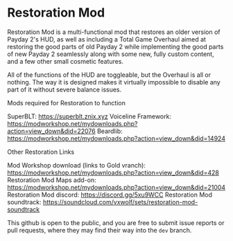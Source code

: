 # Restoration Mod

Restoration Mod is a multi-functional mod that restores an older version of Payday 2's HUD, as well as including a Total Game Overhaul aimed at restoring the good parts of old Payday 2 
while implementing the good parts of new Payday 2 seamlessly along with some new, fully custom content, and a few other small cosmetic features.

All of the functions of the HUD are toggleable, but the Overhaul is all or nothing. The way it is designed makes it virtually impossible to disable any part of it without severe balance issues.

Mods required for Restoration to function

SuperBLT: https://superblt.znix.xyz
Voiceline Framework: https://modworkshop.net/mydownloads.php?action=view_down&did=22076
Beardlib: https://modworkshop.net/mydownloads.php?action=view_down&did=14924

Other Restoration Links

Mod Workshop download (links to Gold vranch): https://modworkshop.net/mydownloads.php?action=view_down&did=428
Restoration Mod Maps add-on: https://modworkshop.net/mydownloads.php?action=view_down&did=21004
Restoration Mod discord: https://discord.gg/5xu9WCC
Restoration Mod soundtrack: https://soundcloud.com/vxwolf/sets/restoration-mod-soundtrack

This github is open to the public, and you are free to submit issue reports or pull requests, where they may find their way into the `dev` branch.